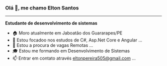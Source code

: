 ### Olá 👋, me chamo Elton Santos
_______________________________________________________
**Estudante de desenvolvimento de sistemas**  <!-- `README.md` --> 

- 🏠 Moro atualmente em Jaboatão dos Guararapes/PE
- 🌱 Estou focadoo nos estudos de C#, Asp.Net Core e Angular ...
- 🔭 Estou a procura de vagas Remotas ...
- 🎓 Estou me formando em Desenvolvimento de Sistemas
- 📫 Entrar em contato através eltonpereira505@gmail.com ...

<!--
- 👯 I’m looking to collaborate on ...
- 🤔 I’m looking for help with ...
- 💬 Ask me about ...
-->
